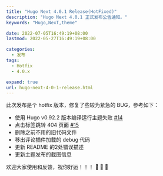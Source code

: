 ```yaml
---
title: "Hugo Next 4.0.1 Release(HotFixed)"
description: "Hugo Next 4.0.1 正式发布公告通知。"
keywords: "Hugo,NexT,theme"

date: 2022-07-05T16:49:19+08:00
lastmod: 2022-05-27T16:49:19+08:00

categories:
  - 发布
tags:
  - Hotfix
  - 4.0.x

expand: true
url: hugo-next-4-0-1-release.html
---
```


此次发布是个 hotfix 版本，修复了些较为紧急的 BUG，参考如下：

- 使用 Hugo v0.92.2 版本编译运行主题失败 [#14](https://github.com/hugo-next/hugo-theme-next/issues/14)
- 点击标签跳转 404 页面 [#15](https://github.com/hugo-next/hugo-theme-next/issues/15)
- 删除之前不用的旧代码文件
- 移出评论插件加载的 debug 代码
- 更新 README 的2处错误描述
- 更新主题发布的截图信息

欢迎大家使用和反馈，祝你好运！！！ :tada: :tada: :tada:
